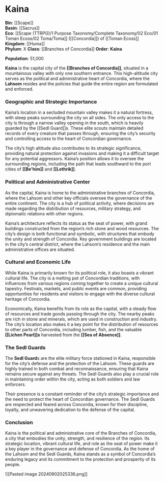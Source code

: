 <!-- wiki-header-section:start -->
# Kaina

<!-- wiki-header-section:end -->

<!-- not-for-live-publishing:start -->
<!-- obsidian-pull:start -->
**Bin**: [[Scape]]  
**Basin**: [[Sacrus]]  
**Eco**: [[Scape (TTRPG)/1 Purpose Taxonomy/Complete Taxonomy/02 Eco/01 Toman Ecoss/02 Toma/Toma]] ([[Concordia]]) of [[Toman Ecoss]]  
**Kingdom**: [[Huma]]  
**Phylum**: X
**Class**: [[Branches of Concordia]]
**Order**: **Kaina**

**Population**: 51,000

**Kaina** is the capital city of the **[[Branches of Concordia]]**, situated in a mountainous valley with only one southern entrance. This high-altitude city serves as the political and administrative heart of Concordia, where the **Lahsom** resides and the policies that guide the entire region are formulated and enforced.

### Geographic and Strategic Importance

Kaina’s location in a secluded mountain valley makes it a natural fortress, with steep peaks surrounding the city on all sides. The only access to the city is through a narrow valley opening in the south, which is heavily guarded by the [[Sedl Guard]]s. These elite scouts maintain detailed records of every creature that passes through, ensuring the city’s security and controlling access to the heart of Concordian governance.

The city’s high altitude also contributes to its strategic significance, providing natural protection against invasions and making it a difficult target for any potential aggressors. Kaina’s position allows it to oversee the surrounding regions, including the path that leads southward to the port cities of **[[Be'him]]** and **[[Lethrik]]**.

### Political and Administrative Center

As the capital, Kaina is home to the administrative branches of Concordia, where the Lahsom and other key officials oversee the governance of the entire continent. The city is a hub of political activity, where decisions are made regarding the distribution of resources, military strategy, and diplomatic relations with other regions.

Kaina’s architecture reflects its status as the seat of power, with grand buildings constructed from the region’s rich stone and wood resources. The city’s design is both functional and symbolic, with structures that embody the unity and strength of Concordia. Key government buildings are located in the city’s central district, where the Lahsom’s residence and the main administrative offices are situated.

### Cultural and Economic Life

While Kaina is primarily known for its political role, it also boasts a vibrant cultural life. The city is a melting pot of Concordian traditions, with influences from various regions coming together to create a unique cultural tapestry. Festivals, markets, and public events are common, providing opportunities for residents and visitors to engage with the diverse cultural heritage of Concordia.

Economically, Kaina benefits from its role as the capital, with a steady flow of resources and trade goods passing through the city. The nearby peaks are rich in stone and minerals, which are used in construction and industry. The city’s location also makes it a key point for the distribution of resources to other parts of Concordia, including lumber, fish, and the valuable **[[Lichen Pearl]]s** harvested from the **[[Sea of Absence]]**.

### The Sedl Guards

The **Sedl Guard**s are the elite military force stationed in Kaina, responsible for the city’s defense and the protection of the Lahsom. These guards are highly trained in both combat and reconnaissance, ensuring that Kaina remains secure against any threats. The Sedl Guards also play a crucial role in maintaining order within the city, acting as both soldiers and law enforcers.

Their presence is a constant reminder of the city’s strategic importance and the need to protect the heart of Concordian governance. The Sedl Guards are respected and feared across Concordia, known for their discipline, loyalty, and unwavering dedication to the defense of the capital.

### Conclusion

Kaina is the political and administrative core of the Branches of Concordia, a city that embodies the unity, strength, and resilience of the region. Its strategic location, vibrant cultural life, and role as the seat of power make it a key player in the governance and defense of Concordia. As the home of the Lahsom and the Sedl Guards, Kaina stands as a symbol of Concordia’s enduring legacy and its commitment to the protection and prosperity of its people.









![[Pasted image 20240902025336.png]]

<!-- obsidian-pull:end -->
<!-- not-for-live-publishing:end -->